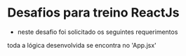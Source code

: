 # Desafios para treino ReactJs

- neste desafio foi solicitado os seguintes requerimentos

<!-- * INSTRUÇÕES
Neste desafio sua missão é criar um formulário e seus 4 campos (com controlled inputs),
juntamente com uma barra de progresso que altera-se conforme o usuário preenche os campos.
- Crie também validações para cada campo conforme instruções abaixo.

* BARRA DE PROGRESSO
Para aproveitar estilização já definida, crie:
- a barra com um elemento pai chamado .bar-container e seu filho .bar
* CAMPOS DO FORMULÁRIO:
input - nome completo - válido se digitar no mínimo dois nomes,
input - email - válido se digitar um e-mail,
select - estado civil,
radio - gênero
Para validação de e-mail use a seguinte RegEx: /^(([^<>()[\]\\.,;:\s@"]+(\.[^<>()[\]\\.,;:\s@"]+)*)|(".+"))@((\[[0-9]{1,3}\.[0-9]{1,3}\.[0-9]{1,3}\.[0-9]{1,3}\])|(([a-zA-Z\-0-9]+\.)+[a-zA-Z]{2,}))$/;

* FUNCIONAMENTO
Espera-se que o formulário tenha 4 campos ao todo. Portanto, quando o usuário preencher
o primeiro campo, a barra de progresso deve assumir 25% do tamanho total;
o segundo campo, 50% e assim por diante...
Caso o usuário não tenha definido valores para os elementos de select e radio,
os mesmos não devem ser considerados como preenchidos até então.
Se o usuário preencher um campo e apagar seu valor, este campo deve ser considerado como vazio,
fazendo com que a barra de progresso regrida novamente.
Desabilitar o botão de enviar caso todos os campos não estejam preenchidos/válidos.
Ao enviar, deve-se apresentar um alert javascript com sucesso, limpar todos os campos
do formulário e zerar a barra de progresso novamente.
*/ -->

toda a lógica desenvolvida se encontra no 'App.jsx'
